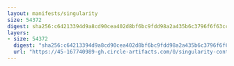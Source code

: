 ```yaml
---
layout: manifests/singularity
size: 54372
digest: sha256:c64213394d9a8cd90cea402d8bf6bc9fdd98a2a435b6c3796f6f63cceda9b9c3
layers:
- size: 54372
  digest: "sha256:c64213394d9a8cd90cea402d8bf6bc9fdd98a2a435b6c3796f6f63cceda9b9c3"
  url: "https://45-167740989-gh.circle-artifacts.com/0/singularity-containers/vanessa/greeting/asciiart/c64213394d9a8cd90cea402d8bf6bc9fdd98a2a435b6c3796f6f63cceda9b9c3.sif"
---
```


